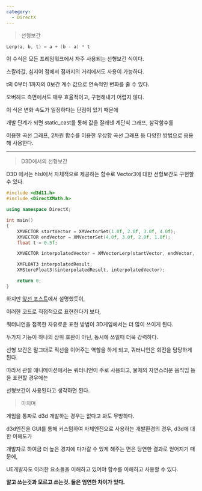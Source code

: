 ```yaml
---
category:
  - DirectX
---
```


>선형보간   

```c++
Lerp(a, b, t) = a + (b - a) * t
```
이 수식은 모든 프레임워크에서 자주 사용되는 선형보간 식이다.   

스칼라값, 심지어 점에서 점까지의 거리에서도 사용이 가능하다.   

t의 0부터 1까지의 0보간 계수 값으로 연속적인 변화를 줄 수 있다.   

오버헤드 측면에서도 매우 효율적이고, 구현해내기 어렵지 않다.   

이 식은 변화 속도가 일정하다는 단점이 있기 때문에     

개발 단계가 되면 static_cast를 통해 값을 잘래낸 계단식 그래프, 삼각함수를   

이용한 곡선 그래프, 2차원 함수를 이용한 우상향 곡선 그래프 등 다양한 방법으로 응용해 사용한다.   



***

>D3D에서의 선형보간

D3D 에서는 hlsl에서 자체적으로 제공하는 함수로 Vector3에 대한 선형보간도 구현할 수 있다.   

```c++
#include <d3d11.h>
#include <DirectXMath.h>

using namespace DirectX;

int main()
{
    XMVECTOR startVector = XMVectorSet(1.0f, 2.0f, 3.0f, 4.0f);
    XMVECTOR endVector = XMVectorSet(4.0f, 3.0f, 2.0f, 1.0f);
    float t = 0.5f;

    XMVECTOR interpolatedVector = XMVectorLerp(startVector, endVector, t);

    XMFLOAT3 interpolatedResult;
    XMStoreFloat3(&interpolatedResult, interpolatedVector);

    return 0;
}
```
하지만 [앞선 포스트](https://cpppowercode.github.io/directx/DirectX11-%ED%9A%8C%EC%A0%84/)에서 설명했듯이, 

이러한 코드로 직접적으로 표현한다기 보다,   

쿼터니언을 접목한 자유로운 표현 방법이 3D게임에서는 더 많이 쓰이게 된다.   

두가지 기능이 하나의 상위 호완이 아닌, 동시에 쓰일때 더욱 강력하다.   

선형 보간은 말그대로 직선을 이어주는 역할을 하게 되고, 쿼터니언은 회전을 담당하게 된다.   

따라서 관절 애니메이션에서는 쿼터니언이 주로 사용되고, 물체의 자연스러운 움직임 등을 표현할 경우에는   

선형보간이 사용된다고 생각하면 된다.   

>마치며

게임을 통짜로 d3d 개발하는 경우는 없다고 봐도 무방하다.   

d3d엔진을 GUI를 통해 커스텀하여 자체엔진으로 사용하는 개발환경의 경우, d3d에 대한 이해도가   

개발자로 하여금 더 높은 경지에 다가갈 수 있게 해주는 면은 당연한 결과로 얻어지기 때문에,   

UE개발자도 이러한 요소들을 이해하고 있어야 함수를 이해하고 사용할 수 있다.   

**알고 쓰는것과 모르고 쓰는것. 둘은 엄연한 차이가 있다.**
